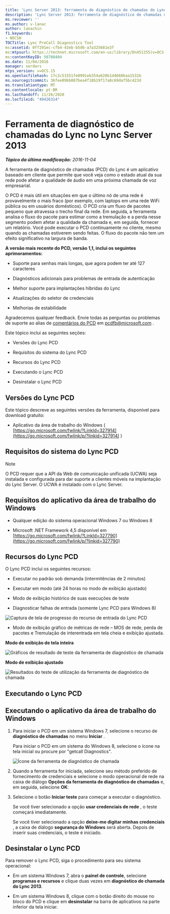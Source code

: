 ```yaml
---
title: 'Lync Server 2013: ferramenta de diagnóstico de chamadas do Lync'
description: 'Lync Server 2013: ferramenta de diagnóstico de chamadas do Lync.'
ms.reviewer: ''
ms.author: v-lanac
author: lanachin
f1.keywords:
- NOCSH
TOCTitle: Lync PreCall Diagnostics Tool
ms:assetid: 0ff291ec-cfb4-43eb-b5d6-a7a325681e3f
ms:mtpsurl: https://technet.microsoft.com/en-us/library/Dn451255(v=OCS.15)
ms:contentKeyID: 56708404
ms.date: 11/04/2016
manager: serdars
mtps_version: v=OCS.15
ms.openlocfilehash: 17c2c51551fe0991eb354a628b1d4660baa1532b
ms.sourcegitcommit: 36fee89bb887bea4f18b19f17a8c69daf5bc423d
ms.translationtype: MT
ms.contentlocale: pt-BR
ms.lasthandoff: 11/26/2020
ms.locfileid: "49426314"
---
```

# <a name="lync-precall-diagnostics-tool-in-lync-server-2013"></a>Ferramenta de diagnóstico de chamadas do Lync no Lync Server 2013

<div data-xmlns="http://www.w3.org/1999/xhtml">

<div class="topic" data-xmlns="http://www.w3.org/1999/xhtml" data-msxsl="urn:schemas-microsoft-com:xslt" data-cs="https://msdn.microsoft.com/">

<div data-asp="https://msdn2.microsoft.com/asp">



</div>

<div id="mainSection">

<div id="mainBody">

<span> </span>

_**Tópico da última modificação:** 2016-11-04_

A ferramenta de diagnóstico de chamadas (PCD) do Lync é um aplicativo baseado em cliente que permite que você veja como o estado atual da sua rede pode afetar a qualidade de áudio em uma próxima chamada de voz empresarial.

O PCD é mais útil em situações em que o último nó de uma rede é provavelmente o mais fraco (por exemplo, com laptops em uma rede WiFi pública ou em usuários domésticos). O PCD cria um fluxo de pacotes pequeno que atravessa o trecho final da rede. Em seguida, a ferramenta analisa o fluxo do pacote para estimar como a tremulação e a perda nesse segmento podem afetar a qualidade da chamada e, em seguida, fornecer um relatório. Você pode executar o PCD continuamente no cliente, mesmo quando as chamadas estiverem sendo feitas. O fluxo do pacote não tem um efeito significativo na largura de banda.

**A versão mais recente do PCD, versão 1,1, inclui os seguintes aprimoramentos:**

  - Suporte para senhas mais longas, que agora podem ter até 127 caracteres

  - Diagnósticos adicionais para problemas de entrada de autenticação

  - Melhor suporte para implantações híbridas do Lync

  - Atualizações do seletor de credenciais

  - Melhorias de estabilidade

Agradecemos qualquer feedback. Envie todas as perguntas ou problemas de suporte ao alias de [comentários do PCD](mailto:pcdfb@microsoft.com) em <pcdfb@microsoft.com> .

Este tópico inclui as seguintes seções:

  - Versões do Lync PCD

  - Requisitos do sistema do Lync PCD

  - Recursos do Lync PCD

  - Executando o Lync PCD

  - Desinstalar o Lync PCD

<span id="Version"></span>

<div>

## <a name="lync-pcd-versions"></a>Versões do Lync PCD

Este tópico descreve as seguintes versões da ferramenta, disponível para download gratuito:

  - Aplicativo da área de trabalho do Windows ( [https://go.microsoft.com/fwlink/?LinkId=327914](https://go.microsoft.com/fwlink/p/?linkid=327914) )

</div>

<span id="Requirements"></span>

<div>

## <a name="lync-pcd-system-requirements"></a>Requisitos do sistema do Lync PCD

<div>


> [!NOTE]  
> O PCD requer que a API da Web de comunicação unificada (UCWA) seja instalada e configurada para dar suporte a clientes móveis na implantação do Lync Server. O UCWA é instalado com o Lync Server.



</div>

<div>

## <a name="windows-desktop-app-requirements"></a>Requisitos do aplicativo da área de trabalho do Windows

  - Qualquer edição do sistema operacional Windows 7 ou Windows 8

  - Microsoft .NET Framework 4,5 disponível em [https://go.microsoft.com/fwlink/?LinkId=327790](https://go.microsoft.com/fwlink/p/?linkid=327790)

</div>

</div>

<span id="features"></span>

<div>

## <a name="lync-pcd-features"></a>Recursos do Lync PCD

O Lync PCD inclui os seguintes recursos:

  - Executar no padrão sob demanda (intermitências de 2 minutos)

  - Executar em modo (até 24 horas no modo de exibição ajustado)

  - Modo de exibição histórico de suas execuções de teste

  - Diagnosticar falhas de entrada (somente Lync PCD para Windows 8)

![Captura de tela de progresso do recurso de entrada do Lync PCD](images/Dn451255.7e0eb891-1481-47ae-8d63-164468f69c96(OCS.15).png "Captura de tela de progresso do recurso de entrada do Lync PCD")

  - Modo de exibição gráfico de métricas de rede – MOS de rede, perda de pacotes e Tremulação de interentrada em tela cheia e exibição ajustada.

**Modo de exibição de tela inteira**

![Gráficos de resultado de teste da ferramenta de diagnóstico de chamada](images/Dn451255.5d01fd94-9e59-4823-96c7-7a1c83dd7d31(OCS.15).png "Gráficos de resultado de teste da ferramenta de diagnóstico de chamada")

**Modo de exibição ajustado**

![Resultados do teste de utilização da ferramenta de diagnóstico de chamada](images/Dn451255.30501ba7-22d1-4db1-9297-56cf7dc6721c(OCS.15).png "Resultados do teste de utilização da ferramenta de diagnóstico de chamada")

</div>

<span id="running"></span>

<div>

## <a name="running-lync-pcd"></a>Executando o Lync PCD

<div>

## <a name="running-windows-desktop-app"></a>Executando o aplicativo da área de trabalho do Windows

1.  Para iniciar o PCD em um sistema Windows 7, selecione o recurso de **diagnóstico de chamadas** no menu **Iniciar** .
    
    Para iniciar o PCD em um sistema do Windows 8, selecione o ícone na tela inicial ou procure por "getcall Diagnostics".
    
    ![Ícone da ferramenta de diagnóstico de chamada](images/Dn451255.c9800fde-54f6-4efe-bb35-1a38064ec380(OCS.15).png "Ícone da ferramenta de diagnóstico de chamada")

2.  Quando a ferramenta for iniciada, selecione seu método preferido de fornecimento de credenciais e selecione o modo operacional de rede na caixa de diálogo **Opções da ferramenta de diagnóstico de chamadas** e, em seguida, selecione **OK**:

3.  Selecione o botão **Iniciar teste** para começar a executar o diagnóstico.
    
    Se você tiver selecionado a opção **usar credenciais de rede** , o teste começará imediatamente.
    
    Se você tiver selecionado a opção **deixe-me digitar minhas credenciais** , a caixa de diálogo **segurança do Windows** será aberta. Depois de inserir suas credenciais, o teste é iniciado.

</div>

</div>

<span id="uninstall"></span>

<div>

## <a name="uninstalling-lync-pcd"></a>Desinstalar o Lync PCD

Para remover o Lync PCD, siga o procedimento para seu sistema operacional:

  - Em um sistema Windows 7, abra o **painel de controle**, selecione **programas e recursos** e clique duas vezes em **diagnóstico de chamada do Lync 2013**.

  - Em um sistema Windows 8, clique com o botão direito do mouse no bloco do PCD e clique em **desinstalar** na barra de aplicativos na parte inferior da tela iniciar.

</div>

</div>

<span> </span>

</div>

</div>

</div>

